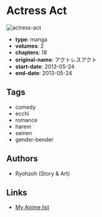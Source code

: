 # Actress Act

![actress-act](https://cdn.myanimelist.net/images/manga/2/223720.jpg)

-   **type**: manga
-   **volumes**: 2
-   **chapters**: 18
-   **original-name**: アクトレスアクト
-   **start-date**: 2013-05-24
-   **end-date**: 2013-05-24

## Tags

-   comedy
-   ecchi
-   romance
-   harem
-   seinen
-   gender-bender

## Authors

-   Ryohzoh (Story & Art)

## Links

-   [My Anime list](https://myanimelist.net/manga/122700/Actress_Act)
